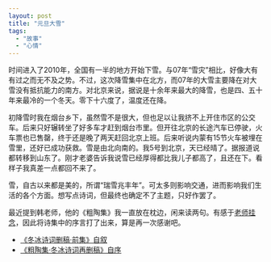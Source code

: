 ```yaml
---
layout: post
title: "元旦大雪"
tags:
  - "故事"
  - "心情"
---
```



时间进入了2010年，全国有一半的地方开始下雪。与07年“雪灾”相比，好像大有有过之而无不及之势。不过，这次降雪集中在北方，而07年的大雪主要降在对大雪没有抵抗能力的南方。对北京来说，据说是十余年来最大的降雪，也是四、五十年来最冷的一个冬天。零下十六度了，温度还在降。

初降雪时我在烟台乡下，虽然雪不是很大，但也足以让我挤不上开住市区的公交车。后来只好辗转坐了好多车才赶到烟台市里。但开往北京的长途汽车已停驶，火车票也已售罄，终于还是晚了两天赶回北京上班。后来听说内蒙有15节火车被埋在雪里，还好已成功获救。雪是由北向南的。我5号到北京，天已经晴了。据报道说都转移到山东了。刚才老婆告诉我说雪已经厚得都比我儿子都高了，且还在下。看样子我真差一点都回不来了。

雪，自古以来都是美的，所谓“瑞雪兆丰年”。可太多则影响交通，进而影响我们生活的各个方面。想写点诗词，但最终也确定不了主题，只好作罢了。

最近提到韩老师，他的《粗陶集》我一直放在枕边，闲来读两句。有感于[老师挂念](/past/2009/12/30/gan-xie-han-dong-bing-xian-sheng/)，因此将诗集中的序言打了出来，算是再一次感谢吧。

* [《冬冰诗词删稿·前集》自叙](/past/2010/1/5/dong-bing-shi-ci-shan-gao-qian-ji-zi-xu-zhuan/)
* [《粗陶集·冬冰诗词再删稿》自序](/past/2010/1/5/cu-tao-ji-dong-bing-shi-ci-zai-shan-gao-zi-xu-zhuan/)
